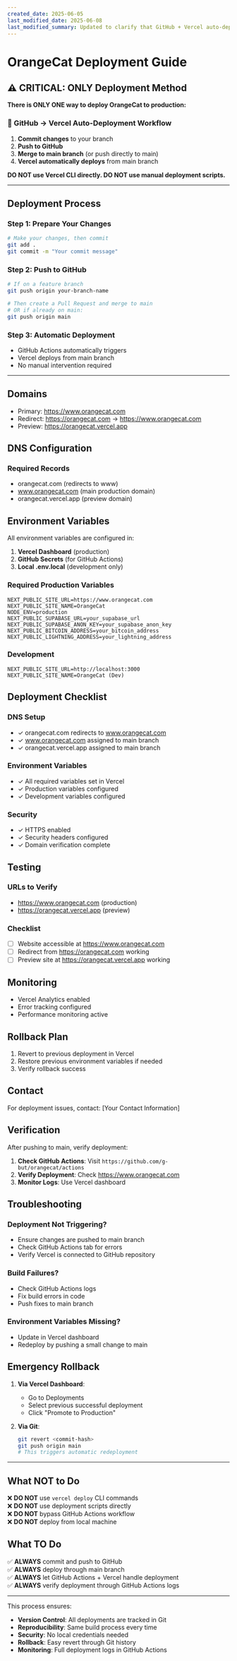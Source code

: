 ```yaml
---
created_date: 2025-06-05
last_modified_date: 2025-06-08
last_modified_summary: Updated to clarify that GitHub + Vercel auto-deployment is the ONLY deployment method
---
```


# OrangeCat Deployment Guide

## ⚠️ CRITICAL: ONLY Deployment Method

**There is ONLY ONE way to deploy OrangeCat to production:**

### 🚀 GitHub → Vercel Auto-Deployment Workflow

1. **Commit changes** to your branch
2. **Push to GitHub** 
3. **Merge to main branch** (or push directly to main)
4. **Vercel automatically deploys** from main branch

**DO NOT use Vercel CLI directly. DO NOT use manual deployment scripts.**

---

## Deployment Process

### Step 1: Prepare Your Changes
```bash
# Make your changes, then commit
git add .
git commit -m "Your commit message"
```

### Step 2: Push to GitHub
```bash
# If on a feature branch
git push origin your-branch-name

# Then create a Pull Request and merge to main
# OR if already on main:
git push origin main
```

### Step 3: Automatic Deployment
- GitHub Actions automatically triggers
- Vercel deploys from main branch
- No manual intervention required

---

## Domains

- Primary: https://www.orangecat.com
- Redirect: https://orangecat.com → https://www.orangecat.com
- Preview: https://orangecat.vercel.app

## DNS Configuration

### Required Records

- orangecat.com (redirects to www)
- www.orangecat.com (main production domain)
- orangecat.vercel.app (preview domain)

## Environment Variables

All environment variables are configured in:
1. **Vercel Dashboard** (production)
2. **GitHub Secrets** (for GitHub Actions)
3. **Local .env.local** (development only)

### Required Production Variables

```env
NEXT_PUBLIC_SITE_URL=https://www.orangecat.com
NEXT_PUBLIC_SITE_NAME=OrangeCat
NODE_ENV=production
NEXT_PUBLIC_SUPABASE_URL=your_supabase_url
NEXT_PUBLIC_SUPABASE_ANON_KEY=your_supabase_anon_key
NEXT_PUBLIC_BITCOIN_ADDRESS=your_bitcoin_address
NEXT_PUBLIC_LIGHTNING_ADDRESS=your_lightning_address
```

### Development

```env
NEXT_PUBLIC_SITE_URL=http://localhost:3000
NEXT_PUBLIC_SITE_NAME=OrangeCat (Dev)
```

## Deployment Checklist

### DNS Setup
- ✓ orangecat.com redirects to www.orangecat.com
- ✓ www.orangecat.com assigned to main branch
- ✓ orangecat.vercel.app assigned to main branch

### Environment Variables
- ✓ All required variables set in Vercel
- ✓ Production variables configured
- ✓ Development variables configured

### Security
- ✓ HTTPS enabled
- ✓ Security headers configured
- ✓ Domain verification complete

## Testing

### URLs to Verify
- https://www.orangecat.com (production)
- https://orangecat.vercel.app (preview)

### Checklist
- [ ] Website accessible at https://www.orangecat.com
- [ ] Redirect from https://orangecat.com working
- [ ] Preview site at https://orangecat.vercel.app working

## Monitoring
- Vercel Analytics enabled
- Error tracking configured
- Performance monitoring active

## Rollback Plan
1. Revert to previous deployment in Vercel
2. Restore previous environment variables if needed
3. Verify rollback success

## Contact
For deployment issues, contact: [Your Contact Information] 

## Verification

After pushing to main, verify deployment:

1. **Check GitHub Actions**: Visit `https://github.com/g-but/orangecat/actions`
2. **Verify Deployment**: Check https://www.orangecat.com
3. **Monitor Logs**: Use Vercel dashboard

## Troubleshooting

### Deployment Not Triggering?
- Ensure changes are pushed to main branch
- Check GitHub Actions tab for errors
- Verify Vercel is connected to GitHub repository

### Build Failures?
- Check GitHub Actions logs
- Fix build errors in code
- Push fixes to main branch

### Environment Variables Missing?
- Update in Vercel dashboard
- Redeploy by pushing a small change to main

## Emergency Rollback

1. **Via Vercel Dashboard**: 
   - Go to Deployments
   - Select previous successful deployment
   - Click "Promote to Production"

2. **Via Git**:
   ```bash
   git revert <commit-hash>
   git push origin main
   # This triggers automatic redeployment
   ```

---

## What NOT to Do

❌ **DO NOT** use `vercel deploy` CLI commands  
❌ **DO NOT** use deployment scripts directly  
❌ **DO NOT** bypass GitHub Actions workflow  
❌ **DO NOT** deploy from local machine  

## What TO Do

✅ **ALWAYS** commit and push to GitHub  
✅ **ALWAYS** deploy through main branch  
✅ **ALWAYS** let GitHub Actions + Vercel handle deployment  
✅ **ALWAYS** verify deployment through GitHub Actions logs  

---

This process ensures:
- **Version Control**: All deployments are tracked in Git
- **Reproducibility**: Same build process every time  
- **Security**: No local credentials needed
- **Rollback**: Easy revert through Git history
- **Monitoring**: Full deployment logs in GitHub Actions 
